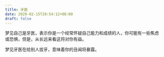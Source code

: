 ```yaml
---
title: 牙医
date: 2020-02-15T20:54:12+08:00
draft: false
---
```


梦见自己是牙医，表示你是一个经常怀疑自己能力和成绩的人，你可能有一些焦虑或恐惧，但是，从长远来看这将对你有益。

梦见牙医在给别人拔牙，意味着你的丑闻将暴露。